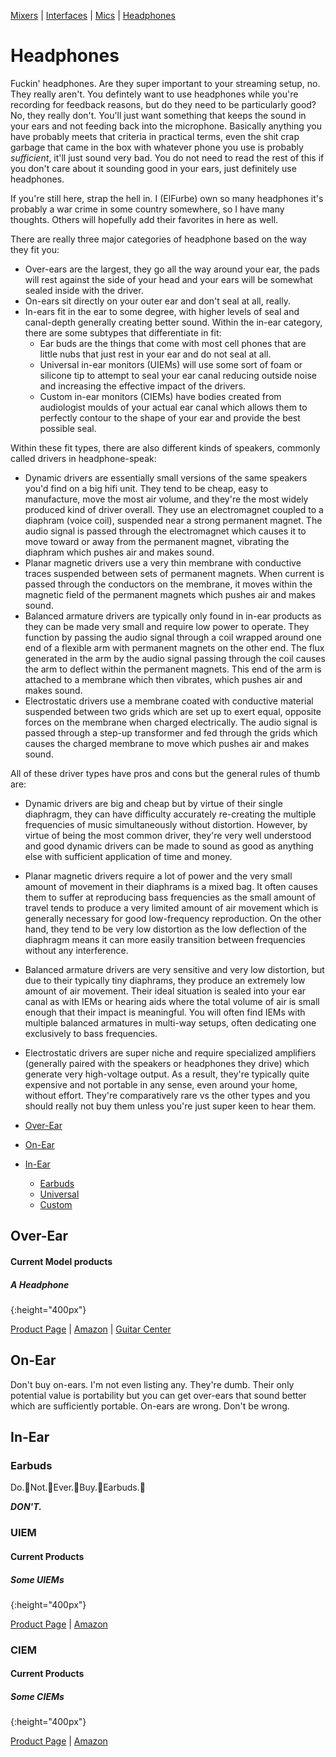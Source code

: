 [Mixers](mixers.md) | [Interfaces](interfaces.md) | [Mics](microphones.md) | [Headphones](headphones.md)
# Headphones
Fuckin' headphones. Are they super important to your streaming setup, no. They really aren't. You defintely want to use headphones while you're recording for feedback reasons, but do they need to be particularly good? No, they really don't. You'll just want something that keeps the sound in your ears and not feeding back into the microphone. Basically anything you have probably meets that criteria in practical terms, even the shit crap garbage that came in the box with whatever phone you use is probably _sufficient_, it'll just sound very bad. You do not need to read the rest of this if you don't care about it sounding good in your ears, just definitely use headphones.

If you're still here, strap the hell in. I (ElFurbe) own so many headphones it's probably a war crime in some country somewhere, so I have many thoughts. Others will hopefully add their favorites in here as well.

There are really three major categories of headphone based on the way they fit you:
  - Over-ears are the largest, they go all the way around your ear, the pads will rest against the side of your head and your ears will be somewhat sealed inside with the driver.
  - On-ears sit directly on your outer ear and don't seal at all, really.
  - In-ears fit in the ear to some degree, with higher levels of seal and canal-depth generally creating better sound. Within the in-ear category, there are some subtypes that differentiate in fit:
    - Ear buds are the things that come with most cell phones that are little nubs that just rest in your ear and do not seal at all.
    - Universal in-ear monitors (UIEMs) will use some sort of foam or silicone tip to attempt to seal your ear canal reducing outside noise and increasing the effective impact of the drivers.
    - Custom in-ear monitors (CIEMs) have bodies created from audiologist moulds of your actual ear canal which allows them to perfectly contour to the shape of your ear and provide the best possible seal.

Within these fit types, there are also different kinds of speakers, commonly called drivers in headphone-speak:
  - Dynamic drivers are essentially small versions of the same speakers you'd find on a big hifi unit. They tend to be cheap, easy to manufacture, move the most air volume, and they're the most widely produced kind of driver overall. They use an electromagnet coupled to a diaphram (voice coil), suspended near a strong permanent magnet. The audio signal is passed through the electromagnet which causes it to move toward or away from the permanent magnet, vibrating the diaphram which pushes air and makes sound.
  - Planar magnetic drivers use a very thin membrane with conductive traces suspended between sets of permanent magnets. When current is passed through the conductors on the membrane, it moves within the magnetic field of the permanent magnets which pushes air and makes sound.
  - Balanced armature drivers are typically only found in in-ear products as they can be made very small and require low power to operate. They function by passing the audio signal through a coil wrapped around one end of a flexible arm with permanent magnets on the other end. The flux generated in the arm by the audio signal passing through the coil causes the arm to deflect within the permanent magnets. This end of the arm is attached to a membrane which then vibrates, which pushes air and makes sound.
  - Electrostatic drivers use a membrane coated with conductive material suspended between two grids which are set up to exert equal, opposite forces on the membrane when charged electrically. The audio signal is passed through a step-up transformer and fed through the grids which causes the charged membrane to move which pushes air and makes sound.

All of these driver types have pros and cons but the general rules of thumb are:
  - Dynamic drivers are big and cheap but by virtue of their single diaphragm, they can have difficulty accurately re-creating the multiple frequencies of music simultaneously without distortion. However, by virtue of being the most common driver, they're very well understood and good dynamic drivers can be made to sound as good as anything else with sufficient application of time and money.
  - Planar magnetic drivers require a lot of power and the very small amount of movement in their diaphrams is a mixed bag. It often causes them to suffer at reproducing bass frequencies as the small amount of travel tends to produce a very limited amount of air movement which is generally necessary for good low-frequency reproduction. On the other hand, they tend to be very low distortion as the low deflection of the diaphragm means it can more easily transition between frequencies without any interference.
  - Balanced armature drivers are very sensitive and very low distortion, but due to their typically tiny diaphrams, they produce an extremely low amount of air movement. Their ideal situation is sealed into your ear canal as with IEMs or hearing aids where the total volume of air is small enough that their impact is meaningful. You will often find IEMs with multiple balanced armatures in multi-way setups, often dedicating one exclusively to bass frequencies.
  - Electrostatic drivers are super niche and require specialized amplifiers (generally paired with the speakers or headphones they drive) which generate very high-voltage output. As a result, they're typically quite expensive and not portable in any sense, even around your home, without effort. They're comparatively rare vs the other types and you should really not buy them unless you're just super keen to hear them.

  - [Over-Ear](#over-ear)
  - [On-Ear](#on-ear)
  - [In-Ear](#in-ear)
    - [Earbuds](#earbuds)
    - [Universal](#uiem)
    - [Custom](#ciem)
  
## Over-Ear

#### Current Model products

##### A Headphone
![](){:height="400px"}

[Product Page]() | [Amazon]() | [Guitar Center]()


## On-Ear
Don't buy on-ears. I'm not even listing any. They're dumb. Their only potential value is portability but you can get over-ears that sound better which are sufficiently portable. On-ears are wrong. Don't be wrong.

## In-Ear

### Earbuds
Do.👏Not.👏Ever.👏Buy.👏Earbuds.👏

**_DON'T._**

### UIEM

#### Current Products

##### Some UIEMs
![](){:height="400px"}

[Product Page]() | [Amazon]()

### CIEM

#### Current Products

##### Some CIEMs
![](){:height="400px"}

[Product Page]() | [Amazon]()


